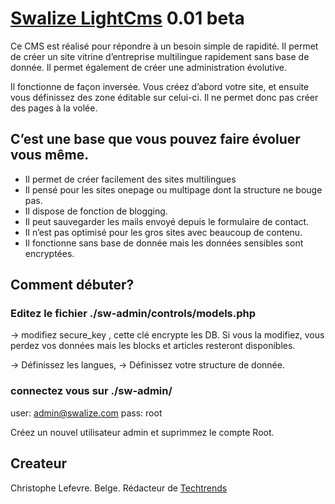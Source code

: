 # [Swalize LightCms](http://swalize.com/) 0.01 beta

Ce CMS est réalisé pour répondre à un besoin simple de rapidité. Il permet de créer un site vitrine d’entreprise multilingue rapidement sans base de donnée. Il permet également de créer une administration évolutive. 

Il fonctionne de façon inversée. Vous créez d’abord votre site, et ensuite vous définissez des zone éditable sur celui-ci. Il ne permet donc pas créer des pages à la volée.

## C’est une base que vous pouvez faire évoluer vous même.  

* Il permet de créer facilement des sites multilingues
* Il pensé pour les sites onepage ou multipage dont la structure ne bouge pas.
* Il dispose de fonction de blogging.
* Il peut sauvegarder les mails envoyé depuis le formulaire de contact.
* Il n’est pas optimisé pour les gros sites avec beaucoup de contenu.
* Il fonctionne sans base de donnée mais les données sensibles sont encryptées.    
 

     

## Comment débuter? 

### Editez le fichier ./sw-admin/controls/models.php 
-> modifiez  secure_key , cette clé encrypte les DB.  Si vous la modifiez, vous perdez vos données mais les blocks et articles resteront disponibles.

-> Définissez les langues,
-> Définissez votre structure de donnée. 

### connectez vous sur ./sw-admin/

user: admin@swalize.com 
pass: root

Créez un nouvel utilisateur admin et suprimmez le compte Root.



## Createur

Christophe Lefevre. 
Belge. Rédacteur de [Techtrends](http://techtrends.eu/) 



